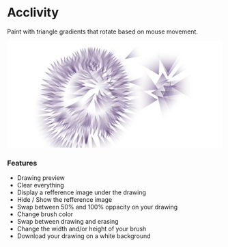 # Acclivity

Paint with triangle gradients that rotate based on mouse movement.

![Sample](./samples/drawing.png)

### Features

* Drawing preview
* Clear everything
* Display a refference image under the drawing
* Hide / Show the refference image
* Swap between 50% and 100% oppacity on your drawing
* Change brush color
* Swap between drawing and erasing
* Change the width and/or height of your brush 
* Download your drawing on a white background
